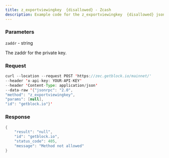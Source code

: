 ```yaml
---
title: z_exportviewingkey  {disallowed} - Zcash
description: Example code for the z_exportviewingkey  {disallowed} json-rpc method. Сomplete guide on how to use z_exportviewingkey  {disallowed} json-rpc in GetBlock.io Web3 documentation.
---
```


### Parameters


`zaddr` - string

The zaddr for the private key.

### Request

``` java
curl --location --request POST 'https://zec.getblock.io/mainnet/' 
--header 'x-api-key: YOUR-API-KEY' 
--header 'Content-Type: application/json' 
--data-raw '{"jsonrpc": "2.0",
"method": "z_exportviewingkey",
"params": [null],
"id": "getblock.io"}'
```

###  Response

``` java
{
    "result": "null",
    "id": "getblock.io",
    "status_code": 405,
    "message": "Method not allowed"
}
```


